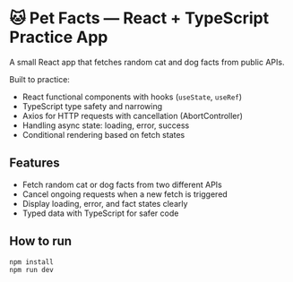 # 🐱 Pet Facts — React + TypeScript Practice App

A small React app that fetches random cat and dog facts from public APIs.

Built to practice:
- React functional components with hooks (`useState`, `useRef`)
- TypeScript type safety and narrowing
- Axios for HTTP requests with cancellation (AbortController)
- Handling async state: loading, error, success
- Conditional rendering based on fetch states

## Features

- Fetch random cat or dog facts from two different APIs
- Cancel ongoing requests when a new fetch is triggered
- Display loading, error, and fact states clearly
- Typed data with TypeScript for safer code

## How to run

```bash
npm install
npm run dev
